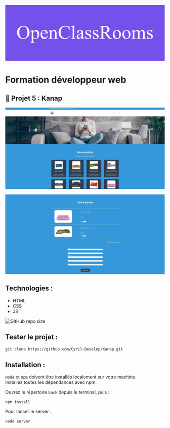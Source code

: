 ![formation](/front/images/screenshot/openClassRooms.png)

# Formation développeur web 



## 📎 Projet 5 : Kanap



![screenshot du site](front/images/screenshot/screenshotAccueil.jpg)  

![screenshot du site](front/images/screenshot/screenshotPanier.jpg)



## Technologies :
- HTML
- CSS
- JS

 ![GitHub repo size](https://img.shields.io/github/repo-size/Cyril-Develop/Kanap?style=for-the-badge) 
 
 ## Tester le projet :

```terminal
git clone https://github.com/Cyril-Develop/Kanap.git
```

## Installation :

`Node` et `npm` doivent être installés localement sur votre machine.\
Installez toutes les dépendances avec npm.

Ouvrez le répertoire `back` depuis le terminal, puis :
```terminal
npm install
```

Pour lancer le server :
```terminal
node server
```

